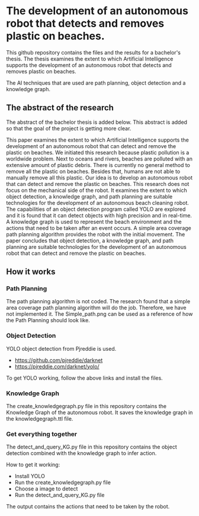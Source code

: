 # The development of an autonomous robot that detects and removes plastic on beaches.

This github repository contains the files and the results for a bachelor's thesis. The thesis examines the extent to which Artificial Intelligence supports the development of an autonomous robot that detects and removes plastic on beaches.

The AI techniques that are used are path planning, object detection and a knowledge graph.

## The abstract of the research
The abstract of the bachelor thesis is added below. This abstract is added so that the goal of the project is getting more clear.

This paper examines the extent to which Artificial Intelligence supports the development of an autonomous robot that can detect and remove the plastic on beaches. We initiated this research because plastic pollution is a worldwide problem. Next to oceans and rivers, beaches are polluted with an extensive amount of plastic debris. There is currently no general method to remove all the plastic on beaches. Besides that, humans are not able to manually remove all this plastic. Our idea is to develop an autonomous robot that can detect and remove the plastic on beaches. This research does not focus on the mechanical side of the robot. It examines the extent to which object detection, a knowledge graph, and path planning are suitable technologies for the development of an autonomous beach cleaning robot. The capabilities of an object detection program called YOLO are explored and it is found that it can detect objects with high precision and in real-time. A knowledge graph is used to represent the beach environment and the actions that need to be taken after an event occurs. A simple area coverage path planning algorithm provides the robot with the initial movement. The paper concludes that object detection, a knowledge graph, and path planning are suitable technologies for the development of an autonomous robot that can detect and remove the plastic on beaches.

## How it works

### Path Planning
The path planning algorithm is not coded. The research found that a simple area coverage path planning algorithm will do the job. Therefore, we have not implemented it. The Simple_path.png can be used as a reference of how the Path Planning should look like.

### Object Detection
YOLO object detection from Pjreddie is used. 
- https://github.com/pjreddie/darknet
- https://pjreddie.com/darknet/yolo/

To get YOLO working, follow the above links and install the files.

### Knowledge Graph
The create_knowledgegraph.py file in this repository contains the Knowledge Graph of the autonomous robot.
It saves the knowledge graph in the knowledgegraph.ttl file.

### Get everything together
The detect_and_query_KG.py file in this repository contains the object detection combined with the knowledge graph to infer action.

How to get it working:
- Install YOLO
- Run the create_knowledgegraph.py file
- Choose a image to detect
- Run the detect_and_query_KG.py file

The output contains the actions that need to be taken by the robot.
